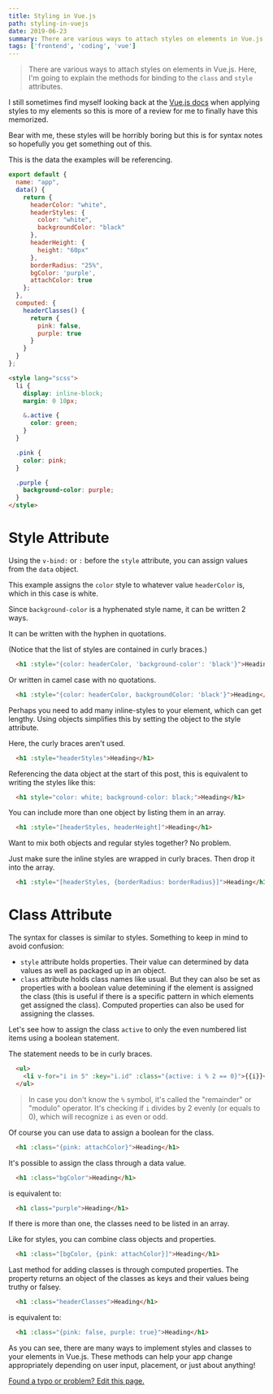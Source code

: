 ```yaml
---
title: Styling in Vue.js
path: styling-in-vuejs
date: 2019-06-23
summary: There are various ways to attach styles on elements in Vue.js. Here, I'm going to explain the methods for binding to the `class` and `style` attributes.
tags: ['frontend', 'coding', 'vue']
---
```


> There are various ways to attach styles on elements in Vue.js. Here, I'm going to explain the methods for binding to the `class` and `style` attributes.

I still sometimes find myself looking back at the <a href="https://vuejs.org/v2/guide/class-and-style.html" target="_blank">Vue.js docs</a> when applying styles to my elements so this is more of a review for me to finally have this memorized.

Bear with me, these styles will be horribly boring but this is for syntax notes so hopefully you get something out of this.


This is the data the examples will be referencing.
```js
export default {
  name: "app",
  data() {
    return {
      headerColor: "white",
      headerStyles: {
        color: "white",
        backgroundColor: "black"
      },
      headerHeight: {
        height: "60px"
      },
      borderRadius: "25%",
      bgColor: 'purple',
      attachColor: true
    };
  },
  computed: {
    headerClasses() {
      return {
        pink: false,
        purple: true
      }
    }
  }
};
```
```html
<style lang="scss">
  li {
    display: inline-block;
    margin: 0 10px;

    &.active {
      color: green;
    }
  }

  .pink {
    color: pink;
  }

  .purple {
    background-color: purple;
  }
</style>
```

# Style Attribute

Using the `v-bind:` or `:` before the `style` attribute, you can assign values from the `data` object.

This example assigns the `color` style to whatever value `headerColor` is, which in this case is white.

Since `background-color` is a hyphenated style name, it can be written 2 ways.

It can be written with the hyphen in quotations.

(Notice that the list of styles are contained in curly braces.)
```html
  <h1 :style="{color: headerColor, 'background-color': 'black'}">Heading</h1>
```
Or written in camel case with no quotations.
```html
  <h1 :style="{color: headerColor, backgroundColor: 'black'}">Heading</h1>
```
Perhaps you need to add many inline-styles to your element, which can get lengthy. Using objects simplifies this by setting the object to the style attribute.

Here, the curly braces aren't used.
```html
  <h1 :style="headerStyles">Heading</h1>
```
Referencing the data object at the start of this post, this is equivalent to writing the styles like this:
```html
  <h1 style="color: white; background-color: black;">Heading</h1>
```
You can include more than one object by listing them in an array.
```html
  <h1 :style="[headerStyles, headerHeight]">Heading</h1>
```
Want to mix both objects and regular styles together? No problem.

Just make sure the inline styles are wrapped in curly braces. Then drop it into the array.
```html
  <h1 :style="[headerStyles, {borderRadius: borderRadius}]">Heading</h1>
```

# Class Attribute

The syntax for classes is similar to styles. Something to keep in mind to avoid confusion:
* `style` attribute holds properties. Their value can determined by data values as well as packaged up in an object.
* `class` attribute holds class names like usual. But they can also be set as properties with a boolean value detemining if the element is assigned the class (this is useful if there is a specific pattern in which elements get assigned the class). Computed properties can also be used for assigning the classes.

Let's see how to assign the class `active` to only the even numbered list items using a boolean statement.

The statement needs to be in curly braces.
```html
  <ul>
    <li v-for="i in 5" :key="i.id" :class="{active: i % 2 == 0}">{{i}}</li>
  </ul>
```
> In case you don't know the `%` symbol, it's called the "remainder" or "modulo" operator. It's checking if `i` divides by 2 evenly (or equals to 0), which will recognize `i` as even or odd.

Of course you can use data to assign a boolean for the class.
```html
  <h1 :class="{pink: attachColor}">Heading</h1>
```

It's possible to assign the class through a data value.

```html
  <h1 :class="bgColor">Heading</h1>
```
is equivalent to:
```html
  <h1 class="purple">Heading</h1>
```
If there is more than one, the classes need to be listed in an array.

Like for styles, you can combine class objects and properties.
```html
  <h1 :class="[bgColor, {pink: attachColor}]">Heading</h1>
```

Last method for adding classes is through computed properties. The property returns an object of the classes as keys and their values being truthy or falsey.
```html
  <h1 :class="headerClasses">Heading</h1>
```
is equivalent to:
```html
  <h1 :class="{pink: false, purple: true}">Heading</h1>
```

As you can see, there are many ways to implement styles and classes to your elements in Vue.js. These methods can help your app change appropriately depending on user input, placement, or just about anything!

[Found a typo or problem? Edit this page.](https://github.com/Dana94/website/blob/master/blog/2019-06-23-styling-in-vuejs.md)

